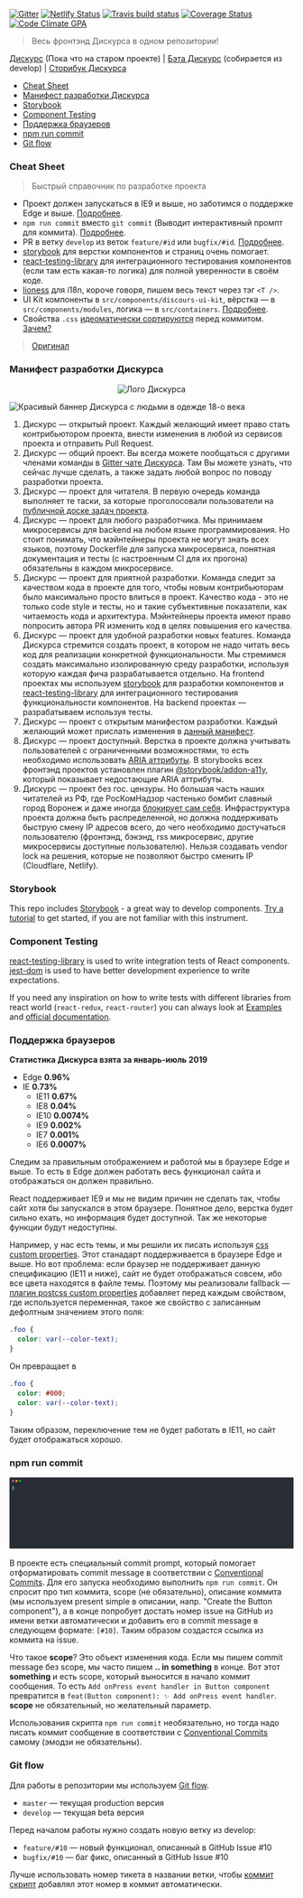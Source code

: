[comment]: # "Редактируйте файл README.source.md"

[![Gitter](https://badges.gitter.im/Discours/community.svg)](https://gitter.im/Discours/community?utm_source=badge&utm_medium=badge&utm_campaign=pr-badge)
[![Netlify Status](https://api.netlify.com/api/v1/badges/f55a8a2f-cc4e-4c1d-9605-ce9a500a0b6f/deploy-status)](https://app.netlify.com/sites/beta-discours-io/deploys)
[![Travis build status](http://img.shields.io/travis/Discours/discours-frontend-main/develop.svg?style=flat-square)](https://travis-ci.org/Discours/discours-frontend-main)
[![Coverage Status](https://img.shields.io/coveralls/Discours/discours-frontend-main/develop.svg?style=flat-square)](https://coveralls.io/r/Discours/discours-frontend-main?branch=develop)
[![Code Climate GPA](https://img.shields.io/codeclimate/github/Discours/discours-frontend-main.svg?style=flat-square)](https://codeclimate.com/github/Discours/discours-frontend-main)

> Весь фронтэнд Дискурса в одном репозитории!

[Дискурс](https://discours.io) (Пока что на старом проекте) | [Бэта Дискурс](https://beta.discours.io) (собирается из develop) | [Сторибук Дискурса](https://storybook.discours.io)

* [Cheat Sheet](#cheat-sheet)
* [Манифест разработки Дискурса](#)
* [Storybook](#storybook)
* [Component Testing](#component-testing)
* [Поддержка браузеров](#-1)
* [npm run commit](#npm-run-commit)
* [Git flow](#git-flow)


<a name="cheat-sheet"></a>
### Cheat Sheet

> Быстрый справочник по разработке проекта

- Проект должен запускаться в IE9 и выше, но заботимся о поддержке Edge и выше. [Подробнее](#browser-support).
- `npm run commit` вместо `git commit` (Выводит интерактивный промпт для коммита). [Подробнее](#npm-run-commit).
- PR в ветку `develop` из веток `feature/#id` или `bugfix/#id`. [Подробнее](#git-flow).
- [storybook](https://storybook.js.org) для верстки компонентов и страниц очень помогает.
- [react-testing-library](https://testing-library.com/react) для интеграционного тестирования компонентов (если там есть какая-то логика) для полной уверенности в своём коде.
- [lioness](https://github.com/alexanderwallin/lioness) для i18n, короче говоря, пишем весь текст через тэг `<T />`.
- UI Kit компоненты в `src/components/discours-ui-kit`, вёрстка — в `src/components/modules`, логика — в `src/containers`. [Подробнее](./src/components/README.md).
- Свойства `.css` [идеоматически сортируются](https://github.com/necolas/idiomatic-css#declaration-order) перед коммитом. [Зачем?](https://dev.to/thekashey/happy-potter-and-the-order-of-css-5ec)

> [Оригинал](https://github.com/Discours/discours-welcome)

<a name=""></a>
### Манифест разработки Дискурса

<p align="center"> 
    <img alt="Лого Дискурса" src="https://github.com/Discours/discours-welcome/raw/master/docs/img/logo.jpg">
</p>

![Красивый баннер Дискурса с людьми в одежде 18-о века](https://github.com/Discours/discours-welcome/raw/master/docs/img/banner.jpg)

1. Дискурс — открытый проект. Каждый желающий имеет право стать контрибьютором проекта, внести изменения в любой из сервисов проекта и отправить Pull Request.
1. Дискурс — общий проект. Вы всегда можете пообщаться с другими членами команды в [Gitter чате Дискурса](https://gitter.im/Discours/community). Там Вы можете узнать, что сейчас лучше сделать, а также задать любой вопрос по поводу разработки проекта. 
1. Дискурс — проект для читателя. В первую очередь команда выполняет те таски, за которые проголосовали пользователи на [публичной доске задач проекта]().
1. Дискурс — проект для любого разработчика. Мы принимаем микросервисы для backend на любом языке программирования. Но стоит понимать, что мэйнтейнеры проекта не могут знать всех языков, поэтому Dockerfile для запуска микросервиса, понятная документация и тесты (с настроенным CI для их прогона) обязательны в каждом микросервисе.
1. Дискурс — проект для приятной разработки. Команда следит за качеством кода в проекте для того, чтобы новым контрибьюторам было максимально просто влиться в проект. Качество кода - это не только code style и тесты, но и такие субъективные показатели, как читаемость кода и архитектура. Мэйнтейнеры проекта имеют право попросить автора PR изменить код в целях повышения его качества.
1. Дискурс — проект для удобной разработки новых features. Команда Дискурса стремится создать проект, в котором не надо читать весь код для реализации конкретной функциональности. Мы стремимся создать максимально изолированную среду разработки, используя которую каждая фича разрабатывается отдельно. На frontend проектах мы используем [storybook](https://storybook.js.org/) для разработки компонентов и [react-testing-library](https://testing-library.com/docs/react-testing-library/intro) для интеграционного тестирования функциональности компонентов. На backend проектах — разрабатываем используя тесты.
1. Дискурс — проект с открытым манифестом разработки. Каждый желающий может прислать изменения в [данный манифест](https://github.com/Discours/discours-welcome/blob/master/MANIFEST.md).
1. Дискурс — проект доступный. Верстка в проекте должна учитывать пользователей с ограниченными возможностями, то есть необходимо использовать [ARIA аттрибуты](https://developer.mozilla.org/en-US/docs/Web/Accessibility/ARIA). В storybooks всех фронтэнд проектов установлен плагин [@storybook/addon-a11y](https://www.npmjs.com/package/@storybook/addon-a11y), который показывает недостающие ARIA аттрибуты.
1. Дискурс — проект без гос. цензуры. Но большая часть наших читателей из РФ, где РосКомНадзор частенько бомбит славный город Воронеж и даже иногда [блокирует сам себя](https://lenta.ru/news/2016/12/12/127001/). Инфраструктура проекта должна быть распределенной, но должна поддерживать быструю смену IP адресов всего, до чего необходимо достучаться пользователю (фронтэнд, бэкэнд, rss микросервис, другие микросервисы доступные пользователю). Нельзя создавать vendor lock на решения, которые не позволяют быстро сменить IP (Cloudflare, Netlify).

<a name="storybook"></a>
### Storybook

This repo includes [Storybook](https://storybook.js.org/) - a great way to develop components. [Try a tutorial](https://www.learnstorybook.com/) to get started, if you are not familiar with this instrument.

<a name="component-testing"></a>
### Component Testing

[react-testing-library](https://github.com/kentcdodds/react-testing-library) is used to write integration tests of React components. [jest-dom](https://github.com/gnapse/jest-dom#readme) is used to have better development experience to write expectations.

If you need any inspiration on how to write tests with different libraries from react world (`react-redux`, `react-router`) you can always look at [Examples](https://github.com/kentcdodds/react-testing-library#examples) and [official documentation](https://testing-library.com/docs/intro).

<a name="browser-support"></a>

<a name="-1"></a>
### Поддержка браузеров

**Статистика Дискурса взята за январь-июль 2019**

- Edge **0.96%**
- IE **0.73%**
  - IE11 **0.67%**
  - IE8 **0.04%**
  - IE10 **0.0074%**
  - IE9 **0.002%**
  - IE7 **0.001%**
  - IE6 **0.0007%**

Следим за правильным отображением и работой мы в браузере Edge и выше. То есть в Edge должен работать весь функционал сайта и отображаться он должен правильно.

React поддерживает IE9 и мы не видим причин не сделать так, чтобы сайт хотя бы запускался в этом браузере. Понятное дело, верстка будет сильно ехать, но информация будет доступной. Так же некоторые функции будут недоступны.

Например, у нас есть темы, и мы решили их писать используя [css custom properties](https://developer.mozilla.org/en-US/docs/Web/CSS/--*). Этот станадарт поддерживается в браузере Edge и выше. Но вот проблема: если браузер не поддерживает данную спецификацию (IE11 и ниже), сайт не будет отображаться совсем, ибо все цвета находятся в файле темы. Поэтому мы реализовали fallback — [плагин postcss custom properties](https://github.com/postcss/postcss-custom-properties) добавляет перед каждым свойством, где используется переменная, такое же свойство с записанным дефолтным значением этого поля:

```css
.foo {
  color: var(--color-text);
}
```

Он превращает в

```css
.foo {
  color: #000;
  color: var(--color-text);
}
```

Таким образом, переключение тем не будет работать в IE11, но сайт будет отображаться хорошо.

<a name="npm-run-commit"></a>
### npm run commit

![npm run commit ouput](docs/npm-run-commit/npm-run-commit.svg)

В проекте есть специальный commit prompt, который помогает отформатировать commit message в соответствии с [Conventional Commits](https://www.conventionalcommits.org/ru/v1.0.0-beta.4/). Для его запуска необходимо выполнить `npm run commit`. Он спросит про тип коммита, scope (не обязательно), описание коммита (мы используем present simple в описании, напр. "Create the Button component"), а в конце попробует достать номер issue на GitHub из имени ветки автоматически и добавить его в commit message в следующем формате: `[#10]`. Таким образом создастся ссылка из коммита на issue.

Что такое **scope**? Это объект изменения кода. Если мы пишем commit message без scope, мы часто пишем **.. in something** в конце. Вот этот **something** и есть scope, который выносится в начало коммит сообщения. То есть `Add onPress event handler in Button component` превратится в `feat(Button component): ✨ Add onPress event handler`. **scope** не обязательный, но желательный параметр.

Использования скрипта `npm run commit` необязательно, но тогда надо писать коммит сообщение в соответствии с [Conventional Commits](https://www.conventionalcommits.org/ru/v1.0.0-beta.4/) самому (эмодзи не обязательны).

<a name="git-flow"></a>
### Git flow

Для работы в репозитории мы используем [Git flow](https://danielkummer.github.io/git-flow-cheatsheet/index.ru_RU.html).

- `master` — текущая production версия
- `develop` — текущая beta версия

Перед началом работы нужно создать новую ветку из develop:

- `feature/#10` — новый функционал, описанный в GitHub Issue #10
- `bugfix/#10` — баг фикс, описанный в GitHub Issue #10

Лучше использовать номер тикета в названии ветки, чтобы [коммит скрипт](#commit-flow) добавлял этот номер в коммит автоматически.
